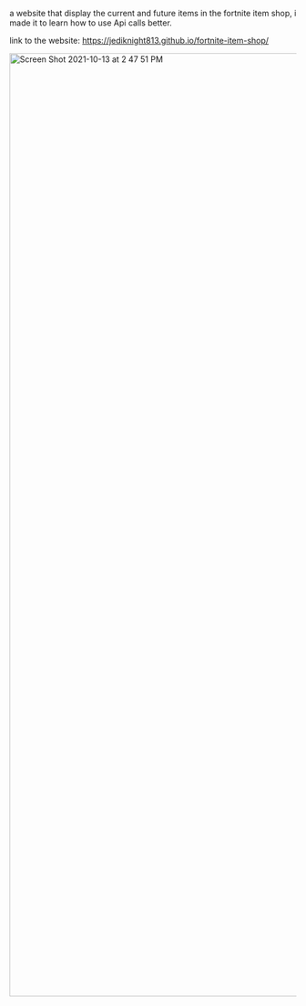 a website that display the current and future items in the fortnite item shop, i made it to learn how to use Api calls better.

link to the website: https://jediknight813.github.io/fortnite-item-shop/


<img width="1656" alt="Screen Shot 2021-10-13 at 2 47 51 PM" src="https://user-images.githubusercontent.com/17935336/137204394-bc5b6044-6504-4d3c-8559-4ced5a9012a0.png">
